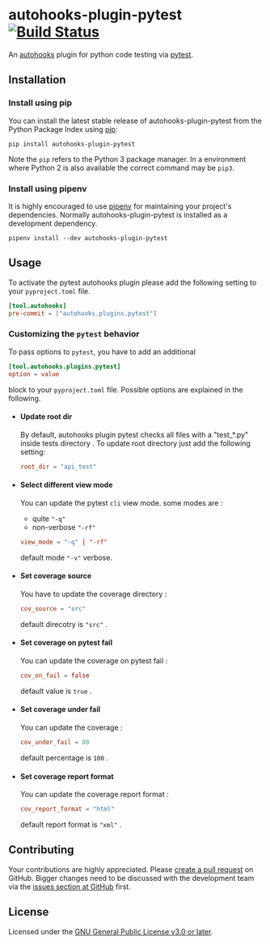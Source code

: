 # autohooks-plugin-pytest[![Build Status](https://travis-ci.com/anujydv/autohooks-plugin-pytest.svg?branch=master)](https://travis-ci.com/anujydv/autohooks-plugin-pytest)

An [autohooks](https://github.com/greenbone/autohooks) plugin for python code
testing via [pytest](https://github.com/pytest-dev/pytest).

## Installation

### Install using pip

You can install the latest stable release of autohooks-plugin-pytest from the
Python Package Index using [pip](https://pip.pypa.io/):

    pip install autohooks-plugin-pytest

Note the `pip` refers to the Python 3 package manager. In a environment where
Python 2 is also available the correct command may be `pip3`.

### Install using pipenv

It is highly encouraged to use [pipenv](https://github.com/pypa/pipenv) for
maintaining your project's dependencies. Normally autohooks-plugin-pytest is
installed as a development dependency.

    pipenv install --dev autohooks-plugin-pytest

## Usage

To activate the pytest autohooks plugin please add the following setting to your
`pyproject.toml` file.

````toml
[tool.autohooks]
pre-commit = ["autohooks.plugins.pytest"]
````
### Customizing the `pytest` behavior

To pass options to `pytest`, you have to add an additional
````toml
[tool.autohooks.plugins.pytest]
option = value
````

block to your `pyproject.toml` file. Possible options are explained in the following.
* #### Update root dir
    By default, autohooks plugin pytest checks all files with a "test_*.py" inside tests directory . To update root directory just add the following setting:

    ````toml
    root_dir = "api_test"
    ````
* #### Select different view mode

    You can update the pytest `cli` view mode. some modes are : </br>
    * quite `"-q"`
    * non-verbose `"-rf"`

    ````toml
    view_mode = "-q" | "-rf"
    ````

    default mode `"-v"` verbose.

* #### Set coverage source
    You have to update the coverage directory : </br>
    ````toml
    cov_source = "src"
    ````

    default direcotry is `"src"` .
* #### Set coverage on pytest fail
    You can update the coverage on pytest fail : </br>
    ````toml
    cov_on_fail = false
    ````

    default value is `true` .
* #### Set coverage under fail
    You can update the coverage  : </br>
    ````toml
    cov_under_fail = 80
    ````

    default percentage is `100` .
* #### Set coverage report format
    You can update the coverage report format : </br>
    ````toml
    cov_report_format = "html"
    ````

    default report format is `"xml"` .

## Contributing

Your contributions are highly appreciated. Please
[create a pull request](https://github.com/anujydv/autohooks-plugin-pytest/pulls)
on GitHub. Bigger changes need to be discussed with the development team via the
[issues section at GitHub](https://github.com/anujydv/autohooks-plugin-pytest/issues)
first.

## License

Licensed under the [GNU General Public License v3.0 or later](LICENSE).
